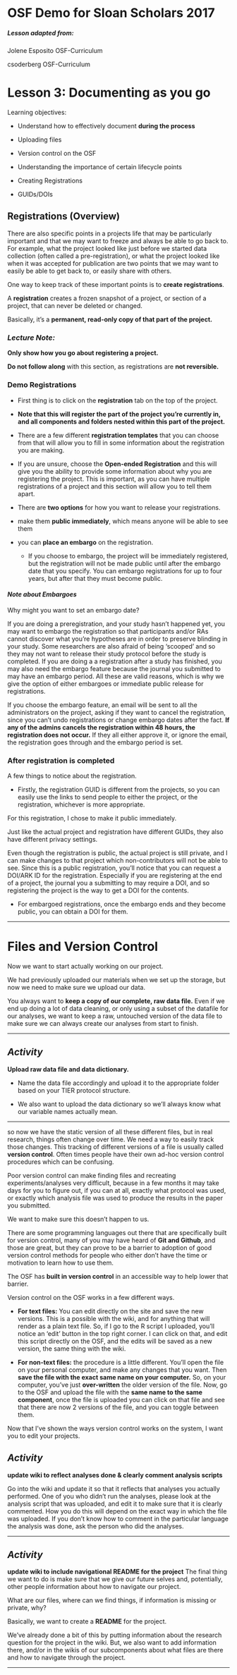 # OSF Demo for Sloan Scholars 2017

##### Lesson adapted from:
Jolene Esposito OSF-Curriculum

csoderberg OSF-Curriculum


# Lesson 3: Documenting as you go

Learning objectives:

* Understand how to effectively document **during the process**
 * Uploading files
 * Version control on the OSF


* Understanding the importance of certain lifecycle points
 * Creating Registrations
 * GUIDs/DOIs

## Registrations (Overview)
There are also specific points in a projects life that may be particularly important and that we may want to freeze and always be able to go back to. For example, what the project looked like just before we started data collection (often called a pre-registration), or what the project looked like when it was accepted for publication are two points that we may want to easily be able to get back to, or easily share with others.

One way to keep track of these important points is to **create registrations**.

A **registration** creates a frozen snapshot of a project, or section of a project, that can never be deleted or changed.

 Basically, it’s a **permanent, read-only copy of that part of the project.**

### ***Lecture Note:***
 **Only show how you go about registering a project.**

 **Do not follow along** with this section, as registrations are **not reversible.**

### Demo Registrations
* First thing is to click on the **registration** tab on the top of the project.

* **Note that this will register the part of the project you’re currently in, and all components and folders nested within this part of the project.**

* There are a few different **registration templates** that you can choose from that will allow you to fill in some information about the registration you are making.

* If you are unsure, choose the **Open-ended Registration** and this will give you the ability to provide some information about why you are registering the project. This is important, as you can have multiple registrations of a project and this section will allow you to tell them apart.

* There are **two options** for how you want to release your registrations.
 * make them **public immediately**, which means anyone will be able to see them

 * you can **place an embargo** on the registration.  
   * If you choose to embargo, the project will be immediately registered, but the registration will not be made public until after the embargo date that you specify. You can embargo registrations for up to four years, but after that they must become public.

#### ***Note about Embargoes***

Why might you want to set an embargo date?

If you are doing a preregistration, and your study hasn’t happened yet, you may want to embargo the registration so that participants and/or RAs cannot discover what you’re hypotheses are in order to preserve blinding in your study. Some researchers are also afraid of being ‘scooped’ and so they may not want to release their study protocol before the study is completed. If you are doing a a registration after a study has finished, you may also need the embargo feature because the journal you submitted to may have an embargo period. All these are valid reasons, which is why we give the option of either embargoes or immediate public release for registrations.

If you choose the embargo feature, an email will be sent to all the administrators on the project, asking if they want to cancel the registration, since you can’t undo registrations or change embargo dates after the fact. **If any of the admins cancels the registration within 48 hours, the registration does not occur.** If they all either approve it, or ignore the email, the registration goes through and the embargo period is set.



### After registration is completed

A few things to notice about the registration.

* Firstly, the registration GUID is different from the projects, so you can easily use the links to send people to either the project, or the registration, whichever is more appropriate.

For this registration, I chose to make it public immediately.

Just like the actual project and registration have different GUIDs, they also have different privacy settings.

Even though the registration is public, the actual project is still private, and I can make changes to that project which non-contributors will not be able to see. Since this is a public registration, you’ll notice that you can request a DOI/ARK ID for the registration. Especially if you are registering at the end of a project, the journal you a submitting to may require a DOI, and so registering the project is the way to get a DOI for the contents.

* For embargoed registrations, once the embargo ends and they become public, you can obtain a DOI for them.

---

# Files and Version Control
Now we want to start actually working on our project.

We had previously uploaded our materials when we set up the storage, but now we need to make sure we upload our data.

You always want to **keep a copy of our complete, raw data file.** Even if we end up doing a lot of data cleaning, or only using a subset of the datafile for our analyses, we want to keep a raw, untouched version of the data file to make sure we can always create our analyses from start to finish.

---

## ***Activity***
**Upload raw data file and data dictionary.**

* Name the data file accordingly and upload it to the appropriate folder based on your TIER protocol structure.

* We also want to upload the data dictionary so we’ll always know what our variable names actually mean.


---
so now we have the static version of all these different files, but in real research, things often change over time. We need a way to easily track those changes. This tracking of different versions of a file is usually called **version control**. Often times people have their own ad-hoc version control procedures which can be confusing.

Poor version control can make finding files and recreating experiments/analyses very difficult, because in a few months it may take days for you to figure out, if you can at all, exactly what protocol was used, or exactly which analysis file was used to produce the results in the paper you submitted.

We want to make sure this doesn’t happen to us.

There are some programming languages out there that are specifically built for version control, many of you may have heard of **Git and Github**, and those are great, but they can prove to be a barrier to adoption of good version control methods for people who either don’t have the time or motivation to learn how to use them.

The OSF has **built in version control** in an accessible way to help lower that barrier.


Version control on the OSF works in a few different ways.

* **For text files:** You can edit directly on the site and save the new versions. This is a possible with the wiki, and for anything that will render as a plain text file. So, if I go to the R script I uploaded, you’ll notice an ‘edit’ button in the top right corner. I can click on that, and edit this script directly on the OSF, and the edits will be saved as a new version, the same thing with the wiki.

* **For non-text files:** the procedure is a little different. You’ll open the file on your personal computer, and make any changes that you want. Then **save the file with the exact same name on your computer.** So, on your computer, you’ve just **over-written** the older version of the file. Now, go to the OSF and upload the file with the **same name to the same component**, once the file is uploaded you can click on that file and see that there are now 2 versions of the file, and you can toggle between them.

Now that I’ve shown the ways version control works on the system, I want you to edit your projects.

## ***Activity***
**update wiki to reflect analyses done & clearly comment analysis scripts**

Go into the wiki and update it so that it reflects that analyses you actually performed. One of you who didn’t run the analyses, please look at the analysis script that was uploaded, and edit it to make sure that it is clearly commented. How you do this will depend on the exact way in which the file was uploaded. If you don’t know how to comment in the particular language the analysis was done, ask the person who did the analyses.

---

## ***Activity***
**update wiki to include navigational README for the project**
The final thing we want to do is make sure that we give our future selves and, potentially, other people information about how to navigate our project.

What are our files, where can we find things, if information is missing or private, why?

 Basically, we want to create a **README** for the project.

 We’ve already done a bit of this by putting information about the research question for the project in the wiki. But, we also want to add information there, and/or in the wikis of our subcomponents about what files are there and how to navigate through the project.

---
